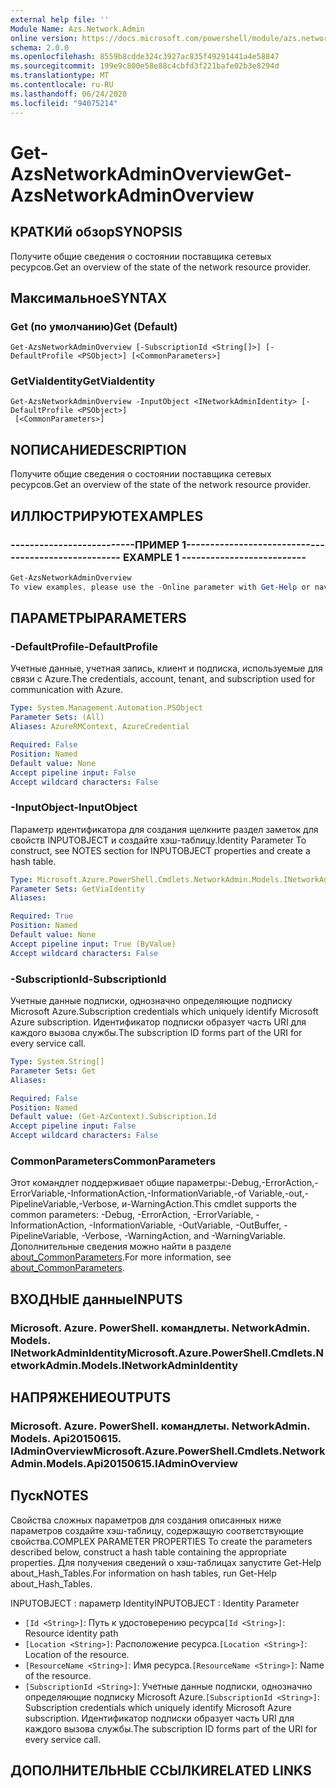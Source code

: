 ```yaml
---
external help file: ''
Module Name: Azs.Network.Admin
online version: https://docs.microsoft.com/powershell/module/azs.network.admin/get-azsnetworkadminoverview
schema: 2.0.0
ms.openlocfilehash: 8559b8cdde324c3927ac835f49291441a4e58847
ms.sourcegitcommit: 199e9c800e58e88c4cbfd3f221bafe02b3e8294d
ms.translationtype: MT
ms.contentlocale: ru-RU
ms.lasthandoff: 06/24/2020
ms.locfileid: "94075214"
---
```

# <span data-ttu-id="a7211-101">Get-AzsNetworkAdminOverview</span><span class="sxs-lookup"><span data-stu-id="a7211-101">Get-AzsNetworkAdminOverview</span></span>

## <span data-ttu-id="a7211-102">КРАТКИй обзор</span><span class="sxs-lookup"><span data-stu-id="a7211-102">SYNOPSIS</span></span>
<span data-ttu-id="a7211-103">Получите общие сведения о состоянии поставщика сетевых ресурсов.</span><span class="sxs-lookup"><span data-stu-id="a7211-103">Get an overview of the state of the network resource provider.</span></span>

## <span data-ttu-id="a7211-104">Максимальное</span><span class="sxs-lookup"><span data-stu-id="a7211-104">SYNTAX</span></span>

### <span data-ttu-id="a7211-105">Get (по умолчанию)</span><span class="sxs-lookup"><span data-stu-id="a7211-105">Get (Default)</span></span>
```
Get-AzsNetworkAdminOverview [-SubscriptionId <String[]>] [-DefaultProfile <PSObject>] [<CommonParameters>]
```

### <span data-ttu-id="a7211-106">GetViaIdentity</span><span class="sxs-lookup"><span data-stu-id="a7211-106">GetViaIdentity</span></span>
```
Get-AzsNetworkAdminOverview -InputObject <INetworkAdminIdentity> [-DefaultProfile <PSObject>]
 [<CommonParameters>]
```

## <span data-ttu-id="a7211-107">NОПИСАНИЕ</span><span class="sxs-lookup"><span data-stu-id="a7211-107">DESCRIPTION</span></span>
<span data-ttu-id="a7211-108">Получите общие сведения о состоянии поставщика сетевых ресурсов.</span><span class="sxs-lookup"><span data-stu-id="a7211-108">Get an overview of the state of the network resource provider.</span></span>

## <span data-ttu-id="a7211-109">ИЛЛЮСТРИРУЮТ</span><span class="sxs-lookup"><span data-stu-id="a7211-109">EXAMPLES</span></span>

### <span data-ttu-id="a7211-110">--------------------------ПРИМЕР 1--------------------------</span><span class="sxs-lookup"><span data-stu-id="a7211-110">-------------------------- EXAMPLE 1 --------------------------</span></span>
```powershell
Get-AzsNetworkAdminOverview
To view examples, please use the -Online parameter with Get-Help or navigate to: https://docs.microsoft.com/powershell/module/azs.network.admin/get-azsnetworkadminoverview
```



## <span data-ttu-id="a7211-111">ПАРАМЕТРЫ</span><span class="sxs-lookup"><span data-stu-id="a7211-111">PARAMETERS</span></span>

### <span data-ttu-id="a7211-112">-DefaultProfile</span><span class="sxs-lookup"><span data-stu-id="a7211-112">-DefaultProfile</span></span>
<span data-ttu-id="a7211-113">Учетные данные, учетная запись, клиент и подписка, используемые для связи с Azure.</span><span class="sxs-lookup"><span data-stu-id="a7211-113">The credentials, account, tenant, and subscription used for communication with Azure.</span></span>

```yaml
Type: System.Management.Automation.PSObject
Parameter Sets: (All)
Aliases: AzureRMContext, AzureCredential

Required: False
Position: Named
Default value: None
Accept pipeline input: False
Accept wildcard characters: False

```

### <span data-ttu-id="a7211-114">-InputObject</span><span class="sxs-lookup"><span data-stu-id="a7211-114">-InputObject</span></span>
<span data-ttu-id="a7211-115">Параметр идентификатора для создания щелкните раздел заметок для свойств INPUTOBJECT и создайте хэш-таблицу.</span><span class="sxs-lookup"><span data-stu-id="a7211-115">Identity Parameter To construct, see NOTES section for INPUTOBJECT properties and create a hash table.</span></span>

```yaml
Type: Microsoft.Azure.PowerShell.Cmdlets.NetworkAdmin.Models.INetworkAdminIdentity
Parameter Sets: GetViaIdentity
Aliases:

Required: True
Position: Named
Default value: None
Accept pipeline input: True (ByValue)
Accept wildcard characters: False

```

### <span data-ttu-id="a7211-116">-SubscriptionId</span><span class="sxs-lookup"><span data-stu-id="a7211-116">-SubscriptionId</span></span>
<span data-ttu-id="a7211-117">Учетные данные подписки, однозначно определяющие подписку Microsoft Azure.</span><span class="sxs-lookup"><span data-stu-id="a7211-117">Subscription credentials which uniquely identify Microsoft Azure subscription.</span></span>
<span data-ttu-id="a7211-118">Идентификатор подписки образует часть URI для каждого вызова службы.</span><span class="sxs-lookup"><span data-stu-id="a7211-118">The subscription ID forms part of the URI for every service call.</span></span>

```yaml
Type: System.String[]
Parameter Sets: Get
Aliases:

Required: False
Position: Named
Default value: (Get-AzContext).Subscription.Id
Accept pipeline input: False
Accept wildcard characters: False

```

### <span data-ttu-id="a7211-119">CommonParameters</span><span class="sxs-lookup"><span data-stu-id="a7211-119">CommonParameters</span></span>
<span data-ttu-id="a7211-120">Этот командлет поддерживает общие параметры:-Debug,-ErrorAction,-ErrorVariable,-InformationAction,-InformationVariable,-of Variable,-out,-PipelineVariable,-Verbose, и-WarningAction.</span><span class="sxs-lookup"><span data-stu-id="a7211-120">This cmdlet supports the common parameters: -Debug, -ErrorAction, -ErrorVariable, -InformationAction, -InformationVariable, -OutVariable, -OutBuffer, -PipelineVariable, -Verbose, -WarningAction, and -WarningVariable.</span></span> <span data-ttu-id="a7211-121">Дополнительные сведения можно найти в разделе [about_CommonParameters](http://go.microsoft.com/fwlink/?LinkID=113216).</span><span class="sxs-lookup"><span data-stu-id="a7211-121">For more information, see [about_CommonParameters](http://go.microsoft.com/fwlink/?LinkID=113216).</span></span>

## <span data-ttu-id="a7211-122">ВХОДНЫЕ данные</span><span class="sxs-lookup"><span data-stu-id="a7211-122">INPUTS</span></span>

### <span data-ttu-id="a7211-123">Microsoft. Azure. PowerShell. командлеты. NetworkAdmin. Models. INetworkAdminIdentity</span><span class="sxs-lookup"><span data-stu-id="a7211-123">Microsoft.Azure.PowerShell.Cmdlets.NetworkAdmin.Models.INetworkAdminIdentity</span></span>

## <span data-ttu-id="a7211-124">НАПРЯЖЕНИЕ</span><span class="sxs-lookup"><span data-stu-id="a7211-124">OUTPUTS</span></span>

### <span data-ttu-id="a7211-125">Microsoft. Azure. PowerShell. командлеты. NetworkAdmin. Models. Api20150615. IAdminOverview</span><span class="sxs-lookup"><span data-stu-id="a7211-125">Microsoft.Azure.PowerShell.Cmdlets.NetworkAdmin.Models.Api20150615.IAdminOverview</span></span>



## <span data-ttu-id="a7211-126">Пуск</span><span class="sxs-lookup"><span data-stu-id="a7211-126">NOTES</span></span>

<span data-ttu-id="a7211-127">Свойства сложных параметров для создания описанных ниже параметров создайте хэш-таблицу, содержащую соответствующие свойства.</span><span class="sxs-lookup"><span data-stu-id="a7211-127">COMPLEX PARAMETER PROPERTIES To create the parameters described below, construct a hash table containing the appropriate properties.</span></span> <span data-ttu-id="a7211-128">Для получения сведений о хэш-таблицах запустите Get-Help about_Hash_Tables.</span><span class="sxs-lookup"><span data-stu-id="a7211-128">For information on hash tables, run Get-Help about_Hash_Tables.</span></span>

<span data-ttu-id="a7211-129">INPUTOBJECT <INetworkAdminIdentity> : параметр Identity</span><span class="sxs-lookup"><span data-stu-id="a7211-129">INPUTOBJECT <INetworkAdminIdentity>: Identity Parameter</span></span>
  - <span data-ttu-id="a7211-130">`[Id <String>]`: Путь к удостоверению ресурса</span><span class="sxs-lookup"><span data-stu-id="a7211-130">`[Id <String>]`: Resource identity path</span></span>
  - <span data-ttu-id="a7211-131">`[Location <String>]`: Расположение ресурса.</span><span class="sxs-lookup"><span data-stu-id="a7211-131">`[Location <String>]`: Location of the resource.</span></span>
  - <span data-ttu-id="a7211-132">`[ResourceName <String>]`: Имя ресурса.</span><span class="sxs-lookup"><span data-stu-id="a7211-132">`[ResourceName <String>]`: Name of the resource.</span></span>
  - <span data-ttu-id="a7211-133">`[SubscriptionId <String>]`: Учетные данные подписки, однозначно определяющие подписку Microsoft Azure.</span><span class="sxs-lookup"><span data-stu-id="a7211-133">`[SubscriptionId <String>]`: Subscription credentials which uniquely identify Microsoft Azure subscription.</span></span> <span data-ttu-id="a7211-134">Идентификатор подписки образует часть URI для каждого вызова службы.</span><span class="sxs-lookup"><span data-stu-id="a7211-134">The subscription ID forms part of the URI for every service call.</span></span>

## <span data-ttu-id="a7211-135">ДОПОЛНИТЕЛЬНЫЕ ССЫЛКИ</span><span class="sxs-lookup"><span data-stu-id="a7211-135">RELATED LINKS</span></span>

